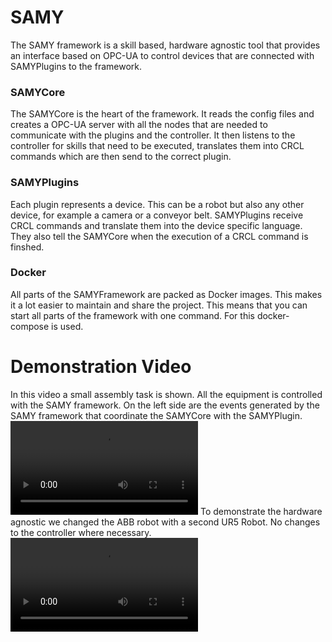 # SAMY

The SAMY framework is a skill based, hardware agnostic tool that provides an interface based on OPC-UA to control devices that are connected with SAMYPlugins to the framework.

### SAMYCore
The SAMYCore is the heart of the framework. It reads the config files and creates a OPC-UA server with all the nodes that are needed to communicate with the plugins and the controller. It then listens to the controller for skills that need to be executed, translates them into CRCL commands which are then send to the correct plugin.

### SAMYPlugins
Each plugin represents a device. This can be a robot but also any other device, for example a camera or a conveyor belt. SAMYPlugins receive CRCL commands and translate them into the device specific language. They also tell the SAMYCore when the execution of a CRCL command is finshed.

### Docker
All parts of the SAMYFramework are packed as Docker images. This makes it a lot easier to maintain and share the project. This means that you can start all parts of the framework with one command. For this docker-compose is used.

# Demonstration Video
In this video a small assembly task is shown. All the equipment is controlled with the SAMY framework. On the left side are the events generated by the SAMY framework that coordinate the SAMYCore with the SAMYPlugin.
![Video of UaseCase](assets/SAMY_FHTW_UseCase_Events.mp4)
To demonstrate the hardware agnostic we changed the ABB robot with a second UR5 Robot. No changes to the controller where necessary.
![Video of UseCase](assets/SAMY_FHTW_2xUR5_UseCase.mp4)

